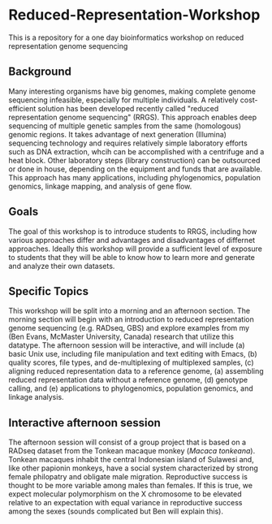 # Reduced-Representation-Workshop
This is a repository for a one day bioinformatics workshop on reduced representation genome sequencing

## Background
Many interesting organisms have big genomes, making complete genome sequencing infeasible, especially for multiple individuals.  A relatively cost-efficient solution has been developed recently called "reduced representation genome sequencing" (RRGS).  This approach enables deep sequencing of multiple genetic samples from the same (homologous) genomic regions.  It takes advantage of next generation (Illumina) sequencing technology and requires relatively simple laboratory efforts such as DNA extraction, whcih can be accomplished with a centrifuge and a heat block.  Other laboratory steps (library construction) can be outsourced or done in house, depending on the equipment and funds that are available. This approach has many applications, including phylogenomics, population genomics, linkage mapping, and analysis of gene flow.

## Goals
The goal of this workshop is to introduce students to RRGS, including how various approaches differ and advantages and disadvantages of differnet approaches. Ideally this workshop will provide a sufficient level of exposure to students that they will be able to know how to learn more and generate and analyze their own datasets.

## Specific Topics
 This workshop will be split into a morning and an afternoon section. The morning section will begin with an introduction to reduced representation genome sequencing (e.g. RADseq, GBS) and explore examples from my (Ben Evans, McMaster University, Canada) research that utilize this datatype.  The afternoon session will be interactive, and will include (a) basic Unix use, including file manipulation and text editing with Emacs, (b) quality scores, file types, and de-multiplexing of multiplexed samples, (c) aligning reduced representation data to a reference genome, (a) assembling reduced representation data without a reference genome, (d) genotype calling, and (e) applications to phylogenomics, population genomics, and linkage analysis.  
 
 ## Interactive afternoon session 
 The afternoon session will consist of a group project that is based on a RADseq dataset from the Tonkean macaque monkey (*Macaca tonkeana*).  Tonkean macaques inhabit the central Indonesian island of Sulawesi and, like other papionin monkeys, have a social system characterized by strong female philopatry and obligate male migration.  Reproductive success is thought to be more variable among males than females.  If this is true, we  expect  molecular polymorphism on the X chromosome to be elevated relative to an expectation with equal variance in reproductive success among the sexes (sounds complicated but Ben will explain this). 
